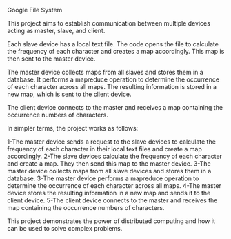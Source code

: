 Google File System

This project aims to establish communication between multiple devices acting as master, slave, and client.

Each slave device has a local text file. The code opens the file to calculate the frequency of each character and creates a map accordingly. This map is then sent to the master device.

The master device collects maps from all slaves and stores them in a database. It performs a mapreduce operation to determine the occurrence of each character across all maps. The resulting information is stored in a new map, which is sent to the client device.

The client device connects to the master and receives a map containing the occurrence numbers of characters.

In simpler terms, the project works as follows:

1-The master device sends a request to the slave devices to calculate the frequency of each character in their local text files and create a map accordingly.
2-The slave devices calculate the frequency of each character and create a map. They then send this map to the master device.
3-The master device collects maps from all slave devices and stores them in a database.
3-The master device performs a mapreduce operation to determine the occurrence of each character across all maps.
4-The master device stores the resulting information in a new map and sends it to the client device.
5-The client device connects to the master and receives the map containing the occurrence numbers of characters.

This project demonstrates the power of distributed computing and how it can be used to solve complex problems.

